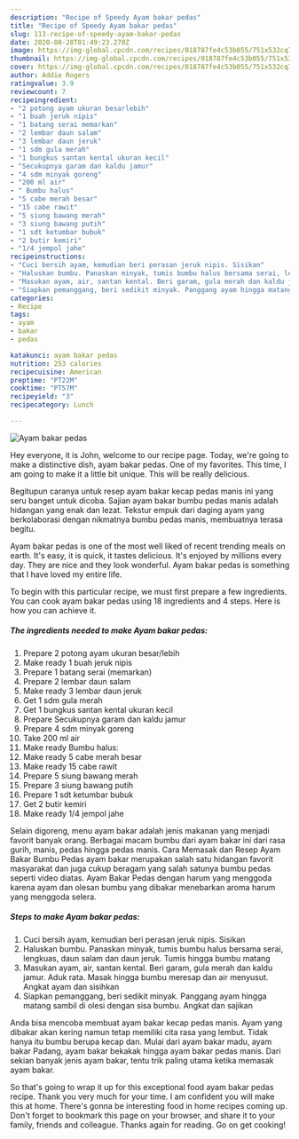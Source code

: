 ```yaml
---
description: "Recipe of Speedy Ayam bakar pedas"
title: "Recipe of Speedy Ayam bakar pedas"
slug: 113-recipe-of-speedy-ayam-bakar-pedas
date: 2020-08-28T01:49:23.270Z
image: https://img-global.cpcdn.com/recipes/018787fe4c53b055/751x532cq70/ayam-bakar-pedas-foto-resep-utama.jpg
thumbnail: https://img-global.cpcdn.com/recipes/018787fe4c53b055/751x532cq70/ayam-bakar-pedas-foto-resep-utama.jpg
cover: https://img-global.cpcdn.com/recipes/018787fe4c53b055/751x532cq70/ayam-bakar-pedas-foto-resep-utama.jpg
author: Addie Rogers
ratingvalue: 3.9
reviewcount: 7
recipeingredient:
- "2 potong ayam ukuran besarlebih"
- "1 buah jeruk nipis"
- "1 batang serai memarkan"
- "2 lembar daun salam"
- "3 lembar daun jeruk"
- "1 sdm gula merah"
- "1 bungkus santan kental ukuran kecil"
- "Secukupnya garam dan kaldu jamur"
- "4 sdm minyak goreng"
- "200 ml air"
- " Bumbu halus"
- "5 cabe merah besar"
- "15 cabe rawit"
- "5 siung bawang merah"
- "3 siung bawang putih"
- "1 sdt ketumbar bubuk"
- "2 butir kemiri"
- "1/4 jempol jahe"
recipeinstructions:
- "Cuci bersih ayam, kemudian beri perasan jeruk nipis. Sisikan"
- "Haluskan bumbu. Panaskan minyak, tumis bumbu halus bersama serai, lengkuas, daun salam dan daun jeruk. Tumis hingga bumbu matang"
- "Masukan ayam, air, santan kental. Beri garam, gula merah dan kaldu jamur. Aduk rata. Masak hingga bumbu meresap dan air menyusut. Angkat ayam dan sisihkan"
- "Siapkan pemanggang, beri sedikit minyak. Panggang ayam hingga matang sambil di olesi dengan sisa bumbu. Angkat dan sajikan"
categories:
- Recipe
tags:
- ayam
- bakar
- pedas

katakunci: ayam bakar pedas 
nutrition: 253 calories
recipecuisine: American
preptime: "PT22M"
cooktime: "PT57M"
recipeyield: "3"
recipecategory: Lunch

---
```



![Ayam bakar pedas](https://img-global.cpcdn.com/recipes/018787fe4c53b055/751x532cq70/ayam-bakar-pedas-foto-resep-utama.jpg)

Hey everyone, it is John, welcome to our recipe page. Today, we're going to make a distinctive dish, ayam bakar pedas. One of my favorites. This time, I am going to make it a little bit unique. This will be really delicious.

Begitupun caranya untuk resep ayam bakar kecap pedas manis ini yang seru banget untuk dicoba. Sajian ayam bakar bumbu pedas manis adalah hidangan yang enak dan lezat. Tekstur empuk dari daging ayam yang berkolaborasi dengan nikmatnya bumbu pedas manis, membuatnya terasa begitu.

Ayam bakar pedas is one of the most well liked of recent trending meals on earth. It's easy, it is quick, it tastes delicious. It's enjoyed by millions every day. They are nice and they look wonderful. Ayam bakar pedas is something that I have loved my entire life.


To begin with this particular recipe, we must first prepare a few ingredients. You can cook ayam bakar pedas using 18 ingredients and 4 steps. Here is how you can achieve it.

<!--inarticleads1-->

##### The ingredients needed to make Ayam bakar pedas:

1. Prepare 2 potong ayam ukuran besar/lebih
1. Make ready 1 buah jeruk nipis
1. Prepare 1 batang serai (memarkan)
1. Prepare 2 lembar daun salam
1. Make ready 3 lembar daun jeruk
1. Get 1 sdm gula merah
1. Get 1 bungkus santan kental ukuran kecil
1. Prepare Secukupnya garam dan kaldu jamur
1. Prepare 4 sdm minyak goreng
1. Take 200 ml air
1. Make ready  Bumbu halus:
1. Make ready 5 cabe merah besar
1. Make ready 15 cabe rawit
1. Prepare 5 siung bawang merah
1. Prepare 3 siung bawang putih
1. Prepare 1 sdt ketumbar bubuk
1. Get 2 butir kemiri
1. Make ready 1/4 jempol jahe


Selain digoreng, menu ayam bakar adalah jenis makanan yang menjadi favorit banyak orang. Berbagai macam bumbu dari ayam bakar ini dari rasa gurih, manis, pedas hingga pedas manis. Cara Memasak dan Resep Ayam Bakar Bumbu Pedas ayam bakar merupakan salah satu hidangan favorit masyarakat dan juga cukup beragam yang salah satunya bumbu pedas seperti video diatas. Ayam Bakar Pedas dengan harum yang menggoda karena ayam dan olesan bumbu yang dibakar menebarkan aroma harum yang menggoda selera. 

<!--inarticleads2-->

##### Steps to make Ayam bakar pedas:

1. Cuci bersih ayam, kemudian beri perasan jeruk nipis. Sisikan
1. Haluskan bumbu. Panaskan minyak, tumis bumbu halus bersama serai, lengkuas, daun salam dan daun jeruk. Tumis hingga bumbu matang
1. Masukan ayam, air, santan kental. Beri garam, gula merah dan kaldu jamur. Aduk rata. Masak hingga bumbu meresap dan air menyusut. Angkat ayam dan sisihkan
1. Siapkan pemanggang, beri sedikit minyak. Panggang ayam hingga matang sambil di olesi dengan sisa bumbu. Angkat dan sajikan


Anda bisa mencoba membuat ayam bakar kecap pedas manis. Ayam yang dibakar akan kering namun tetap memiliki cita rasa yang lembut. Tidak hanya itu bumbu berupa kecap dan. Mulai dari ayam bakar madu, ayam bakar Padang, ayam bakar bekakak hingga ayam bakar pedas manis. Dari sekian banyak jenis ayam bakar, tentu trik paling utama ketika memasak ayam bakar. 

So that's going to wrap it up for this exceptional food ayam bakar pedas recipe. Thank you very much for your time. I am confident you will make this at home. There's gonna be interesting food in home recipes coming up. Don't forget to bookmark this page on your browser, and share it to your family, friends and colleague. Thanks again for reading. Go on get cooking!
